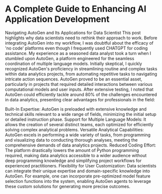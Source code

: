 # A Complete Guide to Enhancing AI Application Development 
Navigating AutoGen and Its Applications for Data Scientist
This post highlights why data scientists need to rethink their approach to work. 
Before integrating AutoGen into my workflow, I was doubtful about the efficacy of 'no code' platforms even though I frequently used CHATGPT for coding assistance. My experience as a seasoned data analyst took a turn when I stumbled upon AutoGen, a platform engineered for the seamless coordination of multiple language models. Initially skeptical, I quickly recognized AutoGen's proficiency in streamlining routine and complex tasks within data analytics projects, from automating repetitive tasks to navigating intricate action sequences. AutoGen proved to be an essential asset, particularly in projects that required detailed interactions between various computational models and user inputs. After extensive testing, I noted that AutoGen could efficiently tackle around 80% of the challenges encountered in data analytics, presenting clear advantages for professionals in the field:

Built-In Expertise: AutoGen is preloaded with extensive knowledge and technical skills relevant to a wide range of fields, minimizing the initial setup or detailed instruction phase.
Support for Multiple Language Models: It allows the creation of several distinct teams, each optimized for efficiently solving complex analytical problems.
Versatile Analytical Capabilities: AutoGen excels in performing a wide variety of tasks, from programming and visualizing data to conducting thorough analyses, meeting the comprehensive demands of data analytics projects.
Reduced Coding Effort: The platform drastically lowers the amount of Python programming required, making data analytics accessible to a wider audience without deep programming knowledge and simplifying project workflows for experienced practitioners.
Flexibility for User Customization: Data scientists can integrate their unique expertise and domain-specific knowledge into AutoGen. For example, one can incorporate pre-optimized model feature selection functions into the system, enabling AutoGen agents to leverage these custom solutions for generating more precise outcomes.
